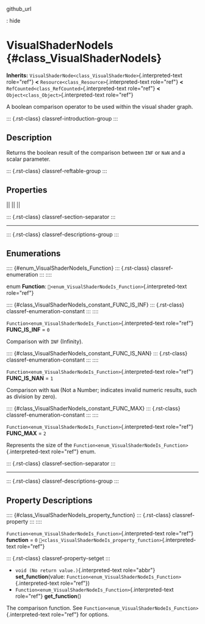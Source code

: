 github_url

:   hide

# VisualShaderNodeIs {#class_VisualShaderNodeIs}

**Inherits:**
`VisualShaderNode<class_VisualShaderNode>`{.interpreted-text role="ref"}
**\<** `Resource<class_Resource>`{.interpreted-text role="ref"} **\<**
`RefCounted<class_RefCounted>`{.interpreted-text role="ref"} **\<**
`Object<class_Object>`{.interpreted-text role="ref"}

A boolean comparison operator to be used within the visual shader graph.

::: {.rst-class}
classref-introduction-group
:::

## Description

Returns the boolean result of the comparison between `INF` or `NaN` and
a scalar parameter.

::: {.rst-class}
classref-reftable-group
:::

## Properties

||
||
||

::: {.rst-class}
classref-section-separator
:::

------------------------------------------------------------------------

::: {.rst-class}
classref-descriptions-group
:::

## Enumerations

:::: {#enum_VisualShaderNodeIs_Function}
::: {.rst-class}
classref-enumeration
:::
::::

enum **Function**:
`🔗<enum_VisualShaderNodeIs_Function>`{.interpreted-text role="ref"}

:::: {#class_VisualShaderNodeIs_constant_FUNC_IS_INF}
::: {.rst-class}
classref-enumeration-constant
:::
::::

`Function<enum_VisualShaderNodeIs_Function>`{.interpreted-text
role="ref"} **FUNC_IS_INF** = `0`

Comparison with `INF` (Infinity).

:::: {#class_VisualShaderNodeIs_constant_FUNC_IS_NAN}
::: {.rst-class}
classref-enumeration-constant
:::
::::

`Function<enum_VisualShaderNodeIs_Function>`{.interpreted-text
role="ref"} **FUNC_IS_NAN** = `1`

Comparison with `NaN` (Not a Number; indicates invalid numeric results,
such as division by zero).

:::: {#class_VisualShaderNodeIs_constant_FUNC_MAX}
::: {.rst-class}
classref-enumeration-constant
:::
::::

`Function<enum_VisualShaderNodeIs_Function>`{.interpreted-text
role="ref"} **FUNC_MAX** = `2`

Represents the size of the
`Function<enum_VisualShaderNodeIs_Function>`{.interpreted-text
role="ref"} enum.

::: {.rst-class}
classref-section-separator
:::

------------------------------------------------------------------------

::: {.rst-class}
classref-descriptions-group
:::

## Property Descriptions

:::: {#class_VisualShaderNodeIs_property_function}
::: {.rst-class}
classref-property
:::
::::

`Function<enum_VisualShaderNodeIs_Function>`{.interpreted-text
role="ref"} **function** = `0`
`🔗<class_VisualShaderNodeIs_property_function>`{.interpreted-text
role="ref"}

::: {.rst-class}
classref-property-setget
:::

- `void (No return value.)`{.interpreted-text role="abbr"}
  **set_function**(value:
  `Function<enum_VisualShaderNodeIs_Function>`{.interpreted-text
  role="ref"})
- `Function<enum_VisualShaderNodeIs_Function>`{.interpreted-text
  role="ref"} **get_function**()

The comparison function. See
`Function<enum_VisualShaderNodeIs_Function>`{.interpreted-text
role="ref"} for options.
